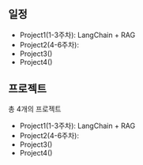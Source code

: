 # 

## 일정

- Project1(1-3주차): LangChain + RAG
- Project2(4-6주차):
- Project3()
- Project4()


## 프로젝트
총 4개의 프로젝트

- Project1(1-3주차): LangChain + RAG
- Project2(4-6주차):
- Project3()
- Project4()